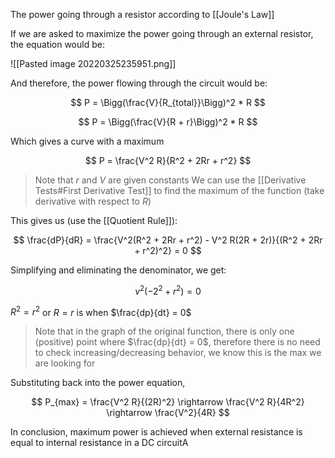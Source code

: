 The power going through a resistor according to [[Joule's Law]]

If we are asked to maximize the power going through an external resistor, the equation would be:

![[Pasted image 20220325235951.png]]

And therefore, the power flowing through the circuit would be:

$$
P = \Bigg(\frac{V}{R_{total}}\Bigg)^2 * R
$$

$$
P = \Bigg(\frac{V}{R + r}\Bigg)^2 * R
$$

Which gives a curve with a maximum

$$
P = \frac{V^2 R}{R^2 + 2Rr + r^2}
$$

> Note that $r$ and $V$ are given constants
We can use the [[Derivative Tests#First Derivative Test]] to find the maximum of the function (take derivative with respect to $R$)

This gives us (use the [[Quotient Rule]]):

$$
\frac{dP}{dR} = \frac{V^2(R^2 + 2Rr + r^2) - V^2 R(2R + 2r)}{(R^2 + 2Rr + r^2)^2} = 0
$$

Simplifying and eliminating the denominator, we get:

$$
v^2(-2^2+ r^2)= 0
$$

$R^2 = r^2$ or $R = r$ is when $\frac{dp}{dt} = 0$ 

> Note that in the graph of the original function, there is only one (positive) point where $\frac{dp}{dt} = 0$, therefore there is no need to check increasing/decreasing behavior, we know this is the max we are looking for

Substituting back into the power equation,

$$
P_{max} = \frac{V^2 R}{(2R)^2} \rightarrow \frac{V^2 R}{4R^2} \rightarrow \frac{V^2}{4R}
$$

In conclusion, maximum power is achieved when external resistance is equal to internal resistance in a DC circuitA
